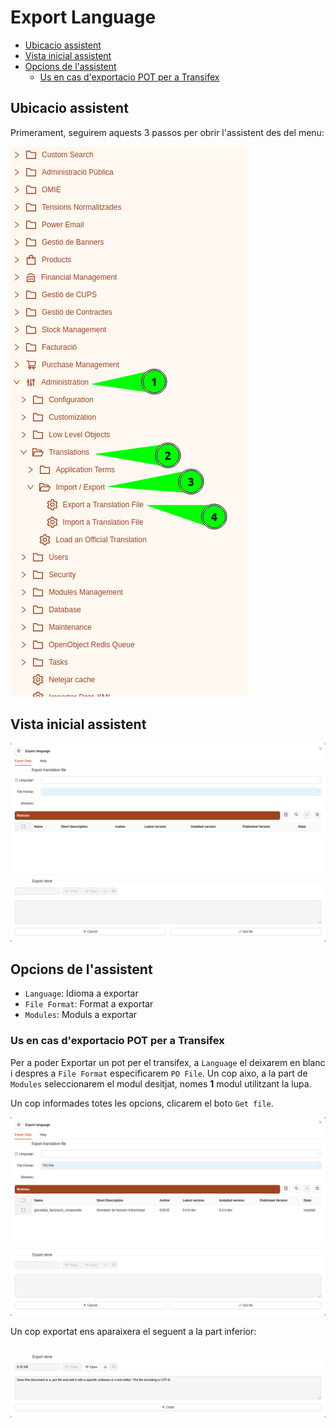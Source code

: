 # Export Language

- [Ubicacio assistent](#ubicacio-assistent)
- [Vista inicial assistent](#vista-inicial-assistent)
- [Opcions de l'assistent](#opcions-de-lassistent)
  - [Us en cas d'exportacio POT per a Transifex](#us-en-cas-dexportacio-pot-per-a-transifex)

## Ubicacio assistent

Primerament, seguirem aquests 3 passos per obrir l'assistent des del menu:

![localitzacio_assistent_menu]

## Vista inicial assistent

![wizard_export_language]

## Opcions de l'assistent

- `Language`: Idioma a exportar
- `File Format`: Format a exportar
- `Modules`: Moduls a exportar

### Us en cas d'exportacio POT per a Transifex

Per a poder Exportar un pot per el transifex, a `Language` el deixarem en blanc i despres a `File Format` especificarem `PO File`. Un cop aixo, a la part de `Modules` seleccionarem el modul desitjat, nomes **1** modul utilitzant la lupa.

Un cop informades totes les opcions, clicarem el boto `Get file`.

![wizard_export_language_informed]

Un cop exportat ens aparaixera el seguent a la part inferior:

![wizard_export_language_language_exported_part_inf]

[localitzacio_assistent_menu]: /gisce_data/procediments/export_language/localitzacio_assistent_menu.png
[wizard_export_language]: /gisce_data/procediments/export_language/wizard_export_language.png
[wizard_export_language_informed]: /gisce_data/procediments/export_language/wizard_export_language_informed.png
[wizard_export_language_language_exported_part_inf]: /gisce_data/procediments/export_language/wizard_export_language_language_exported_part_inf.png
